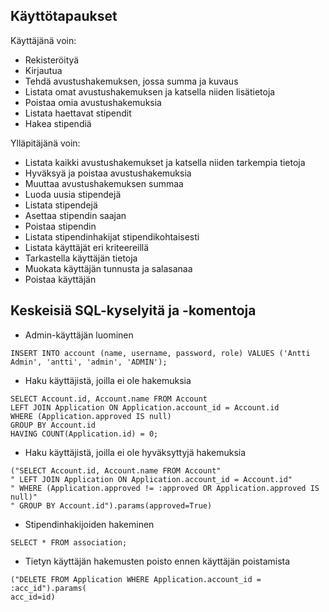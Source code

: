 ## Käyttötapaukset

Käyttäjänä voin:

* Rekisteröityä
* Kirjautua
* Tehdä avustushakemuksen, jossa summa ja kuvaus
* Listata omat avustushakemuksen ja katsella niiden lisätietoja
* Poistaa omia avustushakemuksia
* Listata haettavat stipendit
* Hakea stipendiä

Ylläpitäjänä voin:

* Listata kaikki avustushakemukset ja katsella niiden tarkempia tietoja
* Hyväksyä ja poistaa avustushakemuksia
* Muuttaa avustushakemuksen summaa
* Luoda uusia stipendejä
* Listata stipendejä
* Asettaa stipendin saajan
* Poistaa stipendin
* Listata stipendinhakijat stipendikohtaisesti
* Listata käyttäjät eri kriteereillä
* Tarkastella käyttäjän tietoja
* Muokata käyttäjän tunnusta ja salasanaa
* Poistaa käyttäjän

## Keskeisiä SQL-kyselyitä ja -komentoja

* Admin-käyttäjän luominen

```
INSERT INTO account (name, username, password, role) VALUES ('Antti Admin', 'antti', 'admin', 'ADMIN');
```

* Haku käyttäjistä, joilla ei ole hakemuksia

```
SELECT Account.id, Account.name FROM Account
LEFT JOIN Application ON Application.account_id = Account.id
WHERE (Application.approved IS null)
GROUP BY Account.id
HAVING COUNT(Application.id) = 0;
```

* Haku käyttäjistä, joilla ei ole hyväksyttyjä hakemuksia

```
("SELECT Account.id, Account.name FROM Account"
" LEFT JOIN Application ON Application.account_id = Account.id"
" WHERE (Application.approved != :approved OR Application.approved IS null)"
" GROUP BY Account.id").params(approved=True)
```

* Stipendinhakijoiden hakeminen

```
SELECT * FROM association;
```

* Tietyn käyttäjän hakemusten poisto ennen käyttäjän poistamista

```
("DELETE FROM Application WHERE Application.account_id = :acc_id").params(
acc_id=id)
```